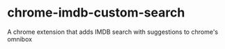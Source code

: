 # chrome-imdb-custom-search
A chrome extension that adds IMDB search with suggestions to chrome's omnibox
